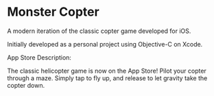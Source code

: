 # Monster Copter
A modern iteration of the classic copter game developed for iOS.

Initially developed as a personal project using Objective-C on Xcode.

App Store Description:

The classic helicopter game is now on the App Store! Pilot your copter through a maze.
Simply tap to fly up, and release to let gravity take the copter down.
